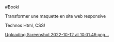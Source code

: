 #Booki

Transformer une maquette en site web responsive 

Technos
Html, CSS!

[Uploading Screenshot 2022-10-12 at 10.01.49.png…]()
